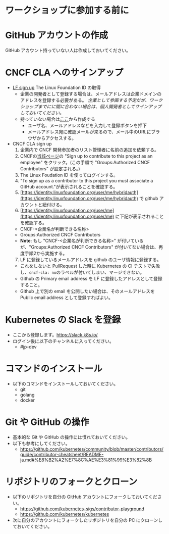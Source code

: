 ワークショップに参加する前に
============================

# GitHub アカウントの作成
GitHub アカウント持っていない人は作成しておいてください。

# CNCF CLA へのサインアップ
* [LF sign up](https://identity.linuxfoundation.org/)
  The Linux Foundation ID の取得
  + 企業の開発者として登録する場合は、メールアドレスは企業ドメインのアドレスを登録する必要がある。
    _企業として参画する予定だが、ワークショップまでにに間に合わない場合は、個人開発者としてサインアップしておいてください。_
  + 持っていない場合は[ここ](https://identity.linuxfoundation.org/)から作成する
    - ユーザ名、メールアドレスなどを入力して登録ボタンを押下
    - メールアドレス宛に確認メールが来るので、メール中のURLにブラウザからアクセスする。
* CNCF CLA sign up
  1. 企業内で CNCF 開発参加者のリスト管理者に名前の追加を依頼する。
  2. CNCFの[当該ページ](https://identity.linuxfoundation.org/projects/cncf)の "Sign up to contribute to this project as an employee" をクリック。(この手順で "Groups:Authorized CNCF Contributors" が設定される。)
  3. The Linux Foudation ID を使ってログインする。
  4. "To sign up as a contributor to this project you must associate a GitHub account."が表示されることを確認する。
  5. [https://identity.linuxfoundation.org/user/me/hybridauth](https://identity.linuxfoundation.org/user/me/hybridauth)  で github アカウントと紐付ける。
  6. [https://identity.linuxfoundation.org/user/me](https://identity.linuxfoundation.org/user/me)  に下記が表示されることを確認する。
    - CNCF-<企業名が判断できる名称>
    - Groups:Authorized CNCF Contributors
    - **Note**: もし "CNCF-<企業名が判断できる名称>" が付いているが、"Groups:Authorized CNCF Contributors" が付いてない場合は、再度手順2から実施する。
  7. LF に登録しているメールアドレスを github のユーザ情報に登録する。
    - これをしないと PullRequest した時に Kubernetes の CI テストで失敗し、`cncf-cla: no`のラベルが付いてしまい、マージできない。
    - Github の Primary email address を LF に登録したアドレスとして登録すること。
    - Github 上で別の email を公開したい場合は、そのメールアドレスを Public email address として登録すればよい。

# Kubernetes の Slack を登録
* ここから登録します。https://slack.k8s.io/
* ログイン後に以下のチャンネルに入ってください。
  + #jp-dev

# コマンドのインストール
* 以下のコマンドをインストールしておいてください。
  + git
  + golang
  + docker

# Git や GitHub の操作
* 基本的な Git や GitHub の操作には慣れておいてください。
* 以下も参考にしてください。
  + https://github.com/kubernetes/community/blob/master/contributors/guide/contributor-cheatsheet/README-ja.md#%E8%B2%A2%E7%8C%AE%E3%81%99%E3%82%8B

# リポジトリのフォークとクローン
* 以下のリポジトリを自分の GitHub アカウントにフォークしておいてください。
  + https://github.com/kubernetes-sigs/contributor-playground
  + https://github.com/kubernetes/kubernetes
* 次に自分のアカウントにフォークしたリポジトリを自分の PC にクローンしておいてください。

